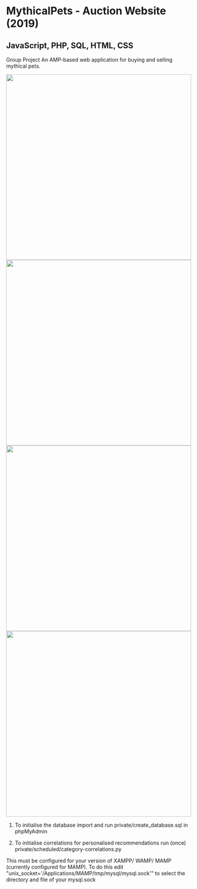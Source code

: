 # MythicalPets - Auction Website (2019)
## JavaScript, PHP, SQL, HTML, CSS
Group Project
An AMP-based web application for buying and selling mythical pets.

<img src="https://github.com/JamesDHW/MythicalPets/blob/master/img1.png" width="500">

<img src="https://github.com/JamesDHW/MythicalPets/blob/master/img2.png" width="500">

<img src="https://github.com/JamesDHW/MythicalPets/blob/master/img3.png" width="500">

<img src="https://github.com/JamesDHW/MythicalPets/blob/master/img4.png" width="500">

1) To initialise the database import and run private/create_database.sql in phpMyAdmin

2) To initialise correlations for personalised recommendations run (once) private/scheduled/category-correlations.py

This must be configured for your version of XAMPP/ WAMP/ MAMP (currently configured for MAMP). To do this edit "unix_socket='/Applications/MAMP/tmp/mysql/mysql.sock'" to select the directory and file of your mysql.sock


